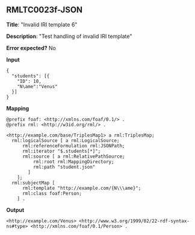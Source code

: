 ## RMLTC0023f-JSON

**Title**: "Invalid IRI template 6"

**Description**: "Test handling of invalid IRI template"

**Error expected?** No

**Input**
```
{
  "students": [{
    "ID": 10,
    "N\ame":"Venus"
  }]
}

```

**Mapping**
```
@prefix foaf: <http://xmlns.com/foaf/0.1/> .
@prefix rml: <http://w3id.org/rml/> .

<http://example.com/base/TriplesMap1> a rml:TriplesMap;
  rml:logicalSource [ a rml:LogicalSource;
      rml:referenceFormulation rml:JSONPath;
      rml:iterator "$.students[*]";
      rml:source [ a rml:RelativePathSource;
          rml:root rml:MappingDirectory;
          rml:path "student.json"
        ]
    ];
  rml:subjectMap [
      rml:template "http://example.com/{N\\\ame}";
      rml:class foaf:Person;
    ] .

```

**Output**
```
<http://example.com/Venus> <http://www.w3.org/1999/02/22-rdf-syntax-ns#type> <http://xmlns.com/foaf/0.1/Person> .

```

